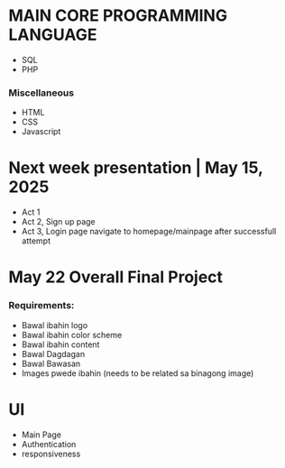 # MAIN CORE PROGRAMMING LANGUAGE

- SQL
- PHP

### Miscellaneous

- HTML
- CSS
- Javascript


# Next week presentation | May 15, 2025
- Act 1
- Act 2, Sign up page
- Act 3, Login page navigate to homepage/mainpage after successfull attempt


# May 22 Overall Final Project 
### Requirements:
- Bawal ibahin logo
- Bawal ibahin color scheme
- Bawal ibahin content
- Bawal Dagdagan
- Bawal Bawasan
- Images pwede ibahin (needs to be related sa binagong image)


# UI
- Main Page
- Authentication
- responsiveness